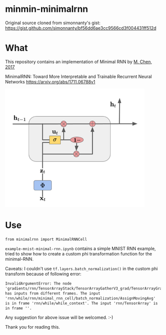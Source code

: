 # minmin-minimalrnn

Original source cloned from simonnanty's gist:
https://gist.github.com/simonnanty/bf56dd6ae3cc9566cd3f004431ff512d


# What

This repository contains an implementation of Minimal RNN by [M. Chen, 2017](https://arxiv.org/abs/1711.06788v1)

MinimalRNN: Toward More Interpretable and Trainable Recurrent Neural Networks
https://arxiv.org/abs/1711.06788v1

<img src="minimal-rnn.png" width="450" />

# Use

`from minimalrnn import MinimalRNNCell`

`example-mnist-minimal-rnn.ipynb` contains a simple MNIST RNN example, tried to show how to create a custom phi transformation function for the minimal-RNN.

Caveats: I couldn't use `tf.layers.batch_normalization()` in the custom phi transform because of following error:

  ```
  InvalidArgumentError: The node 'gradients/rnn/TensorArrayStack/TensorArrayGatherV3_grad/TensorArrayGrad/TensorArrayGradV3' has inputs from different frames. The input 'rnn/while/rnn/minimal_rnn_cell/batch_normalization/AssignMovingAvg' is in frame 'rnn/while/while_context'. The input 'rnn/TensorArray' is in frame ''.
  ```

Any suggestion for above issue will be welcomed. :-)

Thank you for reading this.
